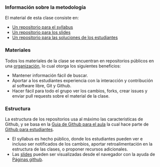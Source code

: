 ### Información sobre la metodología

El material de esta clase consiste en:

* [Un repositorio para el syllabus](https://github.com/ProgramacionCompetitivaUFPS/Syllabus)
* [Un repositorio para los slides](https://github.com/ProgramacionCompetitivaUFPS/slides)
* [Un repositorio para las soluciones de los estudiantes](https://github.com/ProgramacionCompetitivaUFPS/soluciones)

### Materiales

Todos los materiales de la clase se encuentran en repositorios públicos en una [organización](https://github.com/ProgramacionCompetitivaUFPS), lo cual otorga los siguientes beneficios:

* Mantener información fácil de buscar.
* Aportar a los estudiantes experiencia con la interacción y contribución al software libre, Git y Github.
* Hacer fácil para todo el grupo ver los cambios, forks, crear issues y enviar pull requests sobre el material de la clase.

### Estructura

La estructura de los repositorios usa al máximo las caracteristicas de Github, y se basa en la [Guia de Github para el aula](https://education.github.com/guide) la cual hace parte de [Github para estudiantes](https://education.github.com/).


* El syllabus es hecho público, donde los estudiantes pueden ver e incluso ser notificados de los cambios, aportar retroalimentación en la estructura de las clases, o proponer recursos adicionales.
* Las [slides](http://programacioncompetitivaufps.github.io/slides/) pueden ser visualizadas desde el navegador con la ayuda de [Páginas github](https://pages.github.com/).



